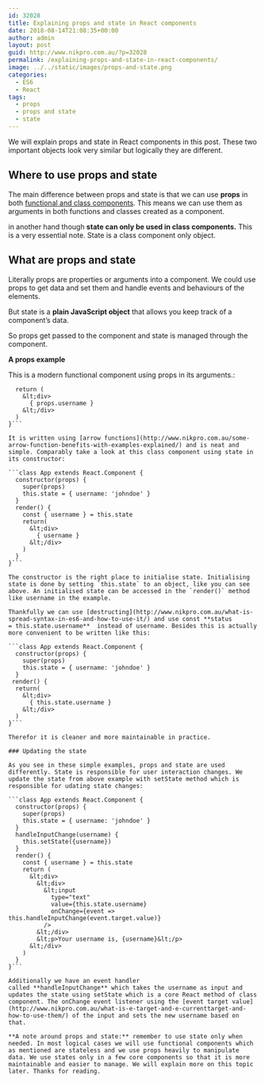 ```yaml
---
id: 32028
title: Explaining props and state in React components
date: 2018-08-14T21:08:35+00:00
author: admin
layout: post
guid: http://www.nikpro.com.au/?p=32028
permalink: /explaining-props-and-state-in-react-components/
image: ../../static/images/props-and-state.png
categories:
  - ES6
  - React
tags:
  - props
  - props and state
  - state
---
```

We will explain props and state in React components in this post. These two important objects look very similar but logically they are different.

## Where to use props and state

The main difference between props and state is that we can use **props** in both [functional and class components](http://www.nikpro.com.au/more-on-react-components-with-examples/). This means we can use them as arguments in both functions and classes created as a component. 

in another hand though **state can only be used in class components.** This is a very essential note. State is a class component only object. 

## What are props and state

Literally props are properties or arguments into a component. We could use props to get data and set them and handle events and behaviours of the elements.

But state is a **plain JavaScript object** that allows you keep track of a component’s data. 

So props get passed to the component and state is managed through the component.

**A props example**

This is a modern functional component using props in its arguments.:

```const App = (props) => {
  return (
    &lt;div>
      { props.username }
    &lt;/div>
  )
}```

It is written using [arrow functions](http://www.nikpro.com.au/some-arrow-function-benefits-with-examples-explained/) and is neat and simple. Comparably take a look at this class component using state in its constructor: 

```class App extends React.Component {
  constructor(props) {
    super(props)
    this.state = { username: 'johndoe' }
  }
  render() {
    const { username } = this.state
    return(
      &lt;div>
        { username }
      &lt;/div>
    )
  }
}```

The constructor is the right place to initialise state. Initialising state is done by setting `this.state` to an object, like you can see above. An initialised state can be accessed in the `render()` method like username in the example. 

Thankfully we can use [destructing](http://www.nikpro.com.au/what-is-spread-syntax-in-es6-and-how-to-use-it/) and use const **status = this.state.username**  instead of username. Besides this is actually more convenient to be written like this:

```class App extends React.Component {
  constructor(props) {
    super(props)
    this.state = { username: 'johndoe' }
  }
 render() {
  return(
    &lt;div>
      { this.state.username }
    &lt;/div>
  )
}```

Therefor it is cleaner and more maintainable in practice. 

### Updating the state

As you see in these simple examples, props and state are used differently. State is responsible for user interaction changes. We update the state from above example with setState method which is responsible for udating state changes: 

```class App extends React.Component {
  constructor(props) {
    super(props)
    this.state = { username: 'johndoe' }
  }
  handleInputChange(username) {
    this.setState({username})
  }
  render() {
    const { username } = this.state
    return (
      &lt;div>
        &lt;div>
          &lt;input 
            type="text"
            value={this.state.username}
            onChange={event => this.handleInputChange(event.target.value)}
          />
        &lt;/div>
        &lt;p>Your username is, {username}&lt;/p>
      &lt;/div>
    )
  }
}```

Additionally we have an event handler called **handleInputChange** which takes the username as input and updates the state using setState which is a core React method of class component. The onChange event listener using the [event target value](http://www.nikpro.com.au/what-is-e-target-and-e-currenttarget-and-how-to-use-them/) of the input and sets the new username based on that.

**A note around props and state:** remember to use state only when needed. In most logical cases we will use functional components which as mentioned are stateless and we use props heavily to manipulate data. We use states only in a few core components so that it is more maintainable and easier to manage. We will explain more on this topic later. Thanks for reading.